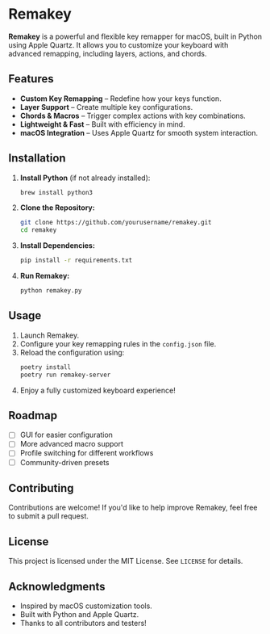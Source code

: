 # Remakey

**Remakey** is a powerful and flexible key remapper for macOS, built in Python using Apple Quartz. It allows you to customize your keyboard with advanced remapping, including layers, actions, and chords.

## Features

- **Custom Key Remapping** – Redefine how your keys function.
- **Layer Support** – Create multiple key configurations.
- **Chords & Macros** – Trigger complex actions with key combinations.
- **Lightweight & Fast** – Built with efficiency in mind.
- **macOS Integration** – Uses Apple Quartz for smooth system interaction.

## Installation

1. **Install Python** (if not already installed):
   ```sh
   brew install python3
   ```
2. **Clone the Repository:**
   ```sh
   git clone https://github.com/yourusername/remakey.git
   cd remakey
   ```
3. **Install Dependencies:**
   ```sh
   pip install -r requirements.txt
   ```
4. **Run Remakey:**
   ```sh
   python remakey.py
   ```

## Usage

1. Launch Remakey.
2. Configure your key remapping rules in the `config.json` file.
3. Reload the configuration using:
   ```sh
   poetry install
   poetry run remakey-server
   ```
4. Enjoy a fully customized keyboard experience!

## Roadmap

- [ ] GUI for easier configuration
- [ ] More advanced macro support
- [ ] Profile switching for different workflows
- [ ] Community-driven presets

## Contributing

Contributions are welcome! If you'd like to help improve Remakey, feel free to submit a pull request.

## License

This project is licensed under the MIT License. See `LICENSE` for details.

## Acknowledgments

- Inspired by macOS customization tools.
- Built with Python and Apple Quartz.
- Thanks to all contributors and testers!